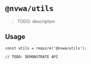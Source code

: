 # `@nvwa/utils`

> TODO: description

## Usage

```
const utils = require('@nvwa/utils');

// TODO: DEMONSTRATE API
```
